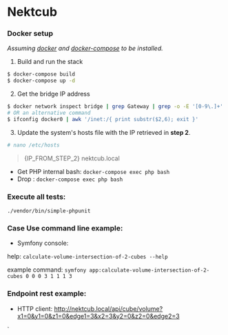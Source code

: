 # Nektcub



### Docker setup

*Assuming [docker](https://www.docker.com/) and [docker-compose](https://docs.docker.com/compose/) to be installed.*

1. Build and run the stack

```sh
$ docker-compose build
$ docker-compose up -d
```

2. Get the bridge IP address

```sh
$ docker network inspect bridge | grep Gateway | grep -o -E '[0-9\.]+'
# OR an alternative command
$ ifconfig docker0 | awk '/inet:/{ print substr($2,6); exit }'
```

3. Update the system's hosts file with the IP retrieved in **step 2**.

 ```sh
# nano /etc/hosts
```
> {IP_FROM_STEP_2} nektcub.local

* Get PHP internal bash: `docker-compose exec php bash`
* Drop : `docker-compose exec php bash`

### Execute all tests:
 `./vendor/bin/simple-phpunit`
 
### Case Use command line example:

* Symfony console:
 
help: `calculate-volume-intersection-of-2-cubes --help`

example command: `symfony app:calculate-volume-intersection-of-2-cubes 0 0 0 3 1 1 1 3`

### Endpoint rest example:

* HTTP client: http://nektcub.local/api/cube/volume?x1=0&y1=0&z1=0&edge1=3&x2=3&y2=0&z2=0&edge2=3


`
